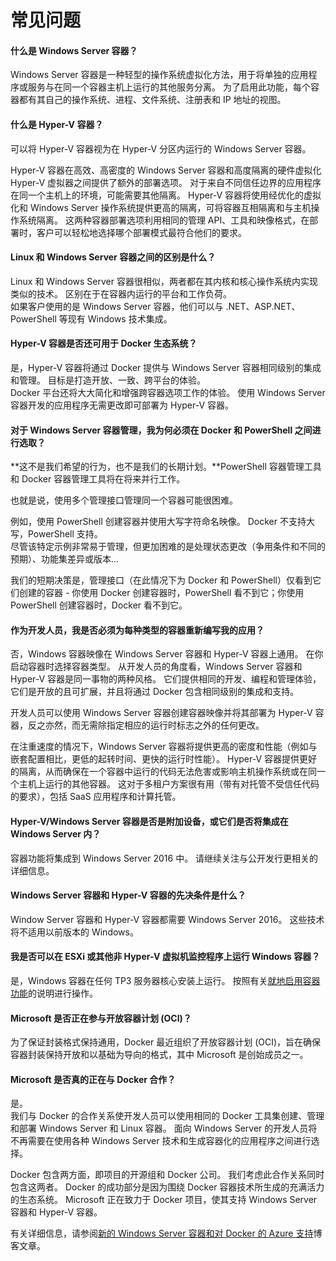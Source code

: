 # 常见问题

#### 什么是 Windows Server 容器？

Windows Server 容器是一种轻型的操作系统虚拟化方法，用于将单独的应用程序或服务与在同一个容器主机上运行的其他服务分离。 为了启用此功能，每个容器都有其自己的操作系统、进程、文件系统、注册表和 IP 地址的视图。

#### 什么是 Hyper-V 容器？

可以将 Hyper-V 容器视为在 Hyper-V 分区内运行的 Windows Server 容器。

Hyper-V 容器在高效、高密度的 Windows Server 容器和高度隔离的硬件虚拟化 Hyper-V 虚拟器之间提供了额外的部署选项。 对于来自不同信任边界的应用程序在同一个主机上的环境，可能需要其他隔离。 Hyper-V 容器将使用经优化的虚拟化和 Windows Server 操作系统提供更高的隔离，可将容器互相隔离和与主机操作系统隔离。 这两种容器部署选项利用相同的管理 API、工具和映像格式，在部署时，客户可以轻松地选择哪个部署模式最符合他们的要求。

#### Linux 和 Windows Server 容器之间的区别是什么？

Linux 和 Windows Server 容器很相似，两者都在其内核和核心操作系统内实现类似的技术。 区别在于在容器内运行的平台和工作负荷。  
如果客户使用的是 Windows Server 容器，他们可以与 .NET、ASP.NET、PowerShell 等现有 Windows 技术集成。

#### Hyper-V 容器是否还可用于 Docker 生态系统？

是，Hyper-V 容器将通过 Docker 提供与 Windows Server 容器相同级别的集成和管理。 目标是打造开放、一致、跨平台的体验。  
Docker 平台还将大大简化和增强跨容器选项工作的体验。 使用 Windows Server 容器开发的应用程序无需更改即可部署为 Hyper-V 容器。

#### 对于 Windows Server 容器管理，我为何必须在 Docker 和 PowerShell 之间进行选取？

**这不是我们希望的行为，也不是我们的长期计划。**PowerShell 容器管理工具和 Docker 容器管理工具将在将来并行工作。

也就是说，使用多个管理接口管理同一个容器可能很困难。

例如，使用 PowerShell 创建容器并使用大写字符命名映像。 Docker 不支持大写，PowerShell 支持。  
尽管该特定示例非常易于管理，但更加困难的是处理状态更改（争用条件和不同的预期）、功能集差异或版本…

我们的短期决策是，管理接口（在此情况下为 Docker 和 PowerShell）仅看到它们创建的容器 - 你使用 Docker 创建容器时，PowerShell 看不到它；你使用 PowerShell 创建容器时，Docker 看不到它。

#### 作为开发人员，我是否必须为每种类型的容器重新编写我的应用？

否，Windows 容器映像在 Windows Server 容器和 Hyper-V 容器上通用。 在你启动容器时选择容器类型。 从开发人员的角度看，Windows Server 容器和 Hyper-V 容器是同一事物的两种风格。 它们提供相同的开发、编程和管理体验，它们是开放的且可扩展，并且将通过 Docker 包含相同级别的集成和支持。

开发人员可以使用 Windows Server 容器创建容器映像并将其部署为 Hyper-V 容器，反之亦然，而无需除指定相应的运行时标志之外的任何更改。

在注重速度的情况下，Windows Server 容器将提供更高的密度和性能（例如与嵌套配置相比，更低的起转时间、更快的运行时性能）。 Hyper-V 容器提供更好的隔离，从而确保在一个容器中运行的代码无法危害或影响主机操作系统或在同一个主机上运行的其他容器。 这对于多租户方案很有用（带有对托管不受信任代码的要求），包括 SaaS 应用程序和计算托管。

#### Hyper-V/Windows Server 容器是否是附加设备，或它们是否将集成在 Windows Server 内？

容器功能将集成到 Windows Server 2016 中。 请继续关注与公开发行更相关的详细信息。

#### Windows Server 容器和 Hyper-V 容器的先决条件是什么？

Window Server 容器和 Hyper-V 容器都需要 Windows Server 2016。 这些技术将不适用以前版本的 Windows。

#### 我是否可以在 ESXi 或其他非 Hyper-V 虚拟机监控程序上运行 Windows 容器？

是，Windows 容器在任何 TP3 服务器核心安装上运行。 按照有关[就地启用容器功能](../quick_start/inplace_setup.md)的说明进行操作。

#### Microsoft 是否正在参与开放容器计划 (OCI)？

为了保证封装格式保持通用，Docker 最近组织了开放容器计划 (OCI)，旨在确保容器封装保持开放和以基础为导向的格式，其中 Microsoft 是创始成员之一。

#### Microsoft 是否真的正在与 Docker 合作？

是。  
我们与 Docker 的合作关系使开发人员可以使用相同的 Docker 工具集创建、管理和部署 Windows Server 和 Linux 容器。 面向 Windows Server 的开发人员将不再需要在使用各种 Windows Server 技术和生成容器化的应用程序之间进行选择。

Docker 包含两方面，即项目的开源组和 Docker 公司。 我们考虑此合作关系同时包含这两者。 Docker 的成功部分是因为围绕 Docker 容器技术所生成的充满活力的生态系统。 Microsoft 正在致力于 Docker 项目，使其支持 Windows Server 容器和 Hyper-V 容器。

有关详细信息，请参阅[新的 Windows Server 容器和对 Docker 的 Azure 支持](http://azure.microsoft.com/blog/2014/10/15/new-windows-server-containers-and-azure-support-for-docker/?WT.mc_id=Blog_ServerCloud_Announce_TTD)博客文章。



